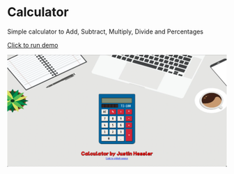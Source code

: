 # Calculator

Simple calculator to Add, Subtract, Multiply, Divide and Percentages

[Click to run demo](https://calculator-project-a1c83.web.app/)

![Calculator](./images/demophoto.png)
